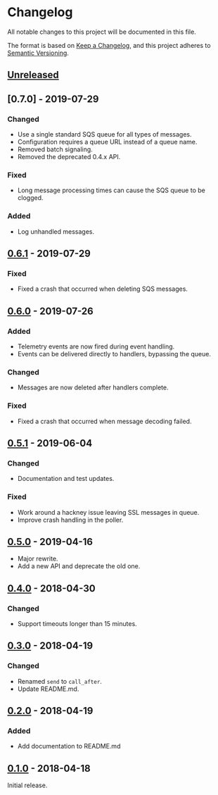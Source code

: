# Changelog
All notable changes to this project will be documented in this file.

The format is based on [Keep a Changelog](https://keepachangelog.com/en/1.0.0/),
and this project adheres to [Semantic Versioning](https://semver.org/spec/v2.0.0.html).

## [Unreleased]


## [0.7.0] - 2019-07-29
### Changed
- Use a single standard SQS queue for all types of messages.
- Configuration requires a queue URL instead of a queue name.
- Removed batch signaling.
- Removed the deprecated 0.4.x API.

### Fixed
- Long message processing times can cause the SQS queue to be clogged.

### Added
- Log unhandled messages.

## [0.6.1] - 2019-07-29
### Fixed
- Fixed a crash that occurred when deleting SQS messages.

## [0.6.0] - 2019-07-26
### Added
- Telemetry events are now fired during event handling.
- Events can be delivered directly to handlers, bypassing the queue.

### Changed
- Messages are now deleted after handlers complete.

### Fixed
- Fixed a crash that occurred when message decoding failed.

## [0.5.1] - 2019-06-04
### Changed
- Documentation and test updates.

### Fixed
- Work around a hackney issue leaving SSL messages in queue.
- Improve crash handling in the poller.

## [0.5.0] - 2019-04-16
- Major rewrite.
- Add a new API and deprecate the old one.

## [0.4.0] - 2018-04-30
### Changed
- Support timeouts longer than 15 minutes.

## [0.3.0] - 2018-04-19
### Changed
- Renamed `send` to `call_after`.
- Update README.md.

## [0.2.0] - 2018-04-19
### Added
- Add documentation to README.md

## [0.1.0] - 2018-04-18
Initial release.

[Unreleased]: https://github.com/hippware/dawdle/compare/v0.6.1...HEAD
[0.6.1]: https://github.com/hippware/dawdle/compare/v0.6.0...v0.6.1
[0.6.0]: https://github.com/hippware/dawdle/compare/v0.5.1...v0.6.0
[0.5.1]: https://github.com/hippware/dawdle/compare/v0.5.0...v0.5.1
[0.5.0]: https://github.com/hippware/dawdle/compare/v0.4.0...v0.5.0
[0.4.0]: https://github.com/hippware/dawdle/compare/v0.3.0...v0.4.0
[0.3.0]: https://github.com/hippware/dawdle/compare/v0.2.0...v0.3.0
[0.2.0]: https://github.com/hippware/dawdle/compare/v0.1.0...v0.2.0
[0.1.0]: https://github.com/hippware/dawdle/releases/tag/v0.1.0
